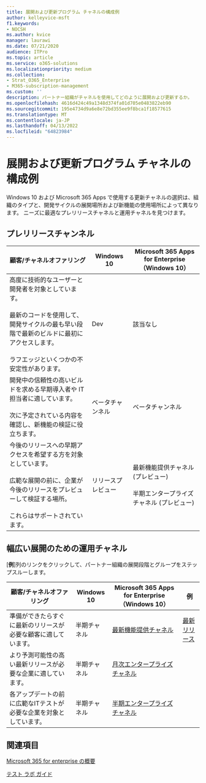 ```yaml
---
title: 展開および更新プログラム チャネルの構成例
author: kelleyvice-msft
f1.keywords:
- NOCSH
ms.author: kvice
manager: laurawi
ms.date: 07/21/2020
audience: ITPro
ms.topic: article
ms.service: o365-solutions
ms.localizationpriority: medium
ms.collection:
- Strat_O365_Enterprise
- M365-subscription-management
ms.custom: ''
description: パートナー組織がチャネルを使用してどのように展開および更新するか。
ms.openlocfilehash: 4616d424c49a1348d374fa01d705e0483822eb90
ms.sourcegitcommit: 195e4734d9a6e8e72bd355ee9f8bca1f18577615
ms.translationtype: MT
ms.contentlocale: ja-JP
ms.lasthandoff: 04/13/2022
ms.locfileid: "64823984"
---
```

# <a name="deployment-and-update-channel-example-configurations"></a>展開および更新プログラム チャネルの構成例

Windows 10 および Microsoft 365 Apps で使用する更新チャネルの選択は、組織のタイプと、開発サイクルの展開場所および新機能の使用場所によって異なります。 ニーズに最適なプレリリースチャネルと運用チャネルを見つけます。

## <a name="pre-release-channels"></a>プレリリースチャンネル

|顧客/チャネルオファリング|Windows 10|Microsoft 365 Apps for Enterprise（Windows 10）|
|---|---|---|
|高度に技術的なユーザーと開発者を対象としています。 <br/><br/> 最新のコードを使用して、開発サイクルの最も早い段階で最新のビルドに最初にアクセスします。 <br/><br/> ラフエッジといくつかの不安定性があります。|Dev|該当なし|
|開発中の信頼性の高いビルドを求める早期導入者や IT 担当者に適しています。 <br/><br/> 次に予定されている内容を確認し、新機能の検証に役立ちます。|ベータチャンネル|ベータチャンネル|
|今後のリリースへの早期アクセスを希望する方を対象としています。 <br/><br/> 広範な展開の前に、企業が今後のリリースをプレビューして検証する場所。 <br/><br/> これらはサポートされています。|リリースプレビュー|最新機能提供チャネル (プレビュー) <br/><br/> 半期エンタープライズ チャネル (プレビュー)|

## <a name="production-channels-for-broad-deployment"></a>幅広い展開のための運用チャネル

[**例**]列のリンクをクリックして、パートナー組織の展開段階とグループをステップスルーします。

|顧客/チャネルオファリング|Windows 10|Microsoft 365 Apps for Enterprise（Windows 10）|例|
|---|---|---|---|
|準備ができたらすぐに最新のリリースが必要な顧客に適しています。|半期チャネル|[最新機能提供チャネル](/deployoffice/overview-update-channels#current-channel-overview)|[最新リリース](deploy-update-channels-examples-rapid-deploy.md)|
|より予測可能性の高い最新リリースが必要な企業に適しています。|半期チャネル|[月次エンタープライズ チャネル](/deployoffice/overview-update-channels#monthly-enterprise-channel-overview)||
|各アップデートの前に広範なITテストが必要な企業を対象としています。|半期チャネル|[半期エンタープライズ チャネル](/deployoffice/overview-update-channels#semi-annual-enterprise-channel-overview)||

## <a name="see-also"></a>関連項目

[Microsoft 365 for enterprise の概要](microsoft-365-overview.md)

[テスト ラボ ガイド](m365-enterprise-test-lab-guides.md)